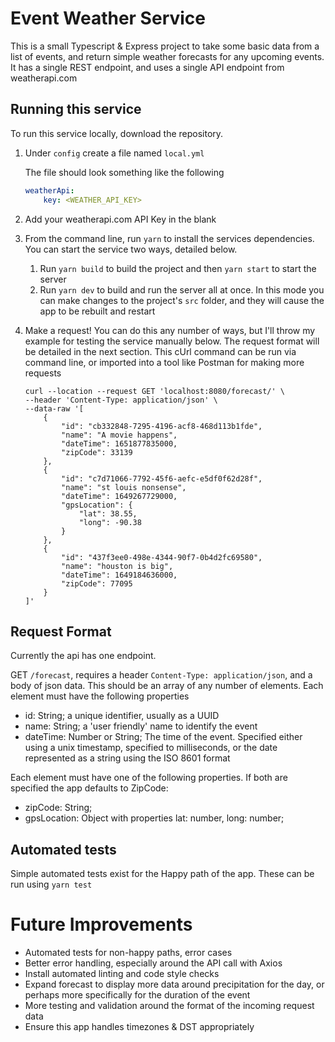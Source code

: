# Event Weather Service

This is a small Typescript & Express project to take some basic data from a list of events, and return simple weather forecasts for any upcoming events. It has a single REST endpoint, and uses a single API endpoint from weatherapi.com 

## Running this service

To run this service locally, download the repository. 

1. Under `config` create a file named `local.yml`

    The file should look something like the following
    ```yaml
    weatherApi:
        key: <WEATHER_API_KEY>
    ```
1. Add your weatherapi.com API Key in the blank
1. From the command line, run `yarn` to install the services dependencies. You can start the service two ways, detailed below.
    
    1. Run `yarn build` to build the project and then `yarn start` to start the server
    1. Run `yarn dev` to build and run the server all at once. In this mode you can make changes to the project's `src` folder, and they will cause the app to be rebuilt and restart

1. Make a request! You can do this any number of ways, but I'll throw my example for testing the service manually below. The request format will be detailed in the next section. This cUrl command can be run via command line, or imported into a tool like Postman for making more requests
    ```
    curl --location --request GET 'localhost:8080/forecast/' \
    --header 'Content-Type: application/json' \
    --data-raw '[
        {
            "id": "cb332848-7295-4196-acf8-468d113b1fde",
            "name": "A movie happens",
            "dateTime": 1651877835000,
            "zipCode": 33139
        },
        {
            "id": "c7d71066-7792-45f6-aefc-e5df0f62d28f",
            "name": "st louis nonsense",
            "dateTime": 1649267729000,
            "gpsLocation": {
                "lat": 38.55,
                "long": -90.38
            }
        },
        {
            "id": "437f3ee0-498e-4344-90f7-0b4d2fc69580",
            "name": "houston is big",
            "dateTime": 1649184636000,
            "zipCode": 77095
        }
    ]'
    ```

## Request Format
Currently the api has one endpoint.

GET `/forecast`, requires a header `Content-Type: application/json`, and a body of json data. This should be an array of any number of elements.
Each element must have the following properties
* id: String; a unique identifier, usually as a UUID
* name: String; a 'user friendly' name to identify the event
* dateTime: Number or String; The time of the event. Specified either using a unix timestamp, specified to milliseconds, or the date represented as a string using the ISO 8601 format

Each element must have one of the following properties. If both are specified the app defaults to ZipCode: 
* zipCode: String;
* gpsLocation: Object with properties lat: number, long: number;

## Automated tests
Simple automated tests exist for the Happy path of the app. These can be run using `yarn test`

# Future Improvements
* Automated tests for non-happy paths, error cases
* Better error handling, especially around the API call with Axios
* Install automated linting and code style checks
* Expand forecast to display more data around precipitation for the day, or perhaps more specifically for the duration of the event
* More testing and validation around the format of the incoming request data
* Ensure this app handles timezones & DST appropriately
